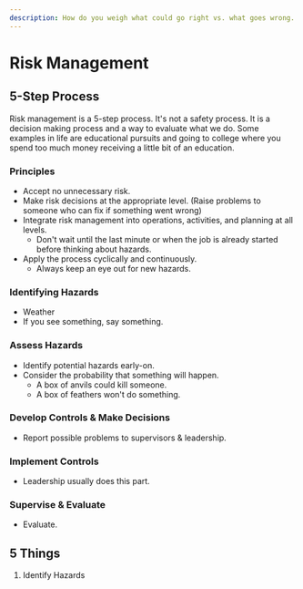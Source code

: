 ```yaml
---
description: How do you weigh what could go right vs. what goes wrong.
---
```


# Risk Management

## 5-Step Process

Risk management is a 5-step process. It's not a safety process. It is a decision making process and a way to evaluate what we do. Some examples in life are educational pursuits and going to college where you spend too much money receiving a little bit of an education.

### Principles

* Accept no unnecessary risk.
* Make risk decisions at the appropriate level. (Raise problems to someone who can fix if something went wrong)
* Integrate risk management into operations, activities, and planning at all levels.
  * Don't wait until the last minute or when the job is already started before thinking about hazards.
* Apply the process cyclically and continuously.
  * Always keep an eye out for new hazards.

### Identifying Hazards

* Weather
* If you see something, say something.

### Assess Hazards

* Identify potential hazards early-on.
* Consider the probability that something will happen.
  * A box of anvils could kill someone.
  * A box of feathers won't do something.

### Develop Controls & Make Decisions

* Report possible problems to supervisors & leadership.

### Implement Controls

* Leadership usually does this part.

### Supervise & Evaluate

* Evaluate.

## 5 Things

1. Identify Hazards

